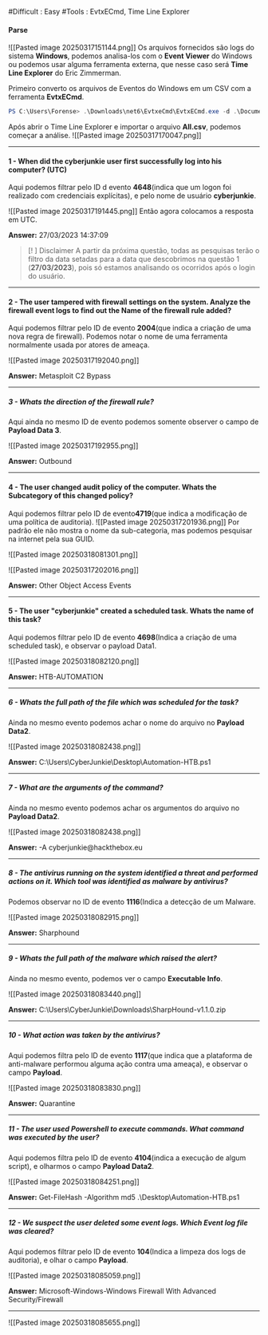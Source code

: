 #Difficult : Easy
#Tools : EvtxECmd, Time Line Explorer
#### Parse
![[Pasted image 20250317151144.png]]
Os arquivos fornecidos são logs do sistema **Windows**, podemos analisa-los com o **Event Viewer** do Windows ou podemos usar alguma ferramenta externa, que nesse caso será **Time Line Explorer** do Eric Zimmerman.

Primeiro converto os arquivos de Eventos do Windows em um CSV com a ferramenta **EvtxECmd**.
```powershell
PS C:\Users\Forense> .\Downloads\net6\EvtxeCmd\EvtxECmd.exe -d .\Documents\Event-Logs\ --csv Documents\Event-Logs\ --csvf Documents\Event-Logs\All.csv
```

Após abrir o Time Line Explorer e importar o arquivo **All.csv**, podemos começar a análise.
![[Pasted image 20250317170047.png]]
***
#### 1 - When did the cyberjunkie user first successfully log into his computer? (UTC)
Aqui podemos filtrar pelo ID d evento **4648**(indica que um logon foi realizado com credenciais explícitas), e pelo nome de usuário **cyberjunkie**.

![[Pasted image 20250317191445.png]]
Então agora colocamos a resposta em UTC.

**Answer:** 27/03/2023 14:37:09

> [! ] Disclaimer
>A partir da próxima questão, todas as pesquisas terão o filtro da data setadas para a data que descobrimos na questão 1 (**27/03/2023**), pois só estamos analisando os ocorridos após o login do usuário.

***
#### 2 - The user tampered with firewall settings on the system. Analyze the firewall event logs to find out the Name of the firewall rule added?
Aqui podemos filtrar pelo ID de evento **2004**(que indica a criação de uma nova regra de firewall). Podemos notar o nome de uma ferramenta normalmente usada por atores de ameaça.

![[Pasted image 20250317192040.png]]

**Answer:** Metasploit C2 Bypass
***
##### 3 - Whats the direction of the firewall rule?
Aqui ainda no mesmo ID de evento podemos somente observer o campo de **Payload Data 3**.

![[Pasted image 20250317192955.png]]

**Answer:** Outbound
***
#### 4 - The user changed audit policy of the computer. Whats the Subcategory of this changed policy?
Aqui podemos filtrar pelo ID de evento**4719**(que indica a modificação de uma política de auditoria).
![[Pasted image 20250317201936.png]]
Por padrão ele não mostra o nome da sub-categoria, mas podemos pesquisar na internet pela sua GUID.

![[Pasted image 20250318081301.png]]

![[Pasted image 20250317202016.png]]

**Answer:** Other Object Access Events
***
#### 5 - The user "cyberjunkie" created a scheduled task. Whats the name of this task?
Aqui podemos filtrar pelo ID de evento **4698**(Indica a criação de uma scheduled task), e observar o payload Data1.

![[Pasted image 20250318082120.png]]

**Answer:** HTB-AUTOMATION
***
##### 6 - Whats the full path of the file which was scheduled for the task?
Ainda no mesmo evento podemos achar o nome do arquivo no **Payload Data2**.

![[Pasted image 20250318082438.png]]

**Answer:** C:\Users\CyberJunkie\Desktop\Automation-HTB.ps1
***
##### 7 - What are the arguments of the command?
Ainda no mesmo evento podemos achar os argumentos do arquivo no **Payload Data2**.

![[Pasted image 20250318082438.png]]

**Answer:** -A cyberjunkie\@hackthebox.eu
***
##### 8 - The antivirus running on the system identified a threat and performed actions on it. Which tool was identified as malware by antivirus?
Podemos observar no ID de evento **1116**(Indica a detecção de um Malware.

![[Pasted image 20250318082915.png]]

**Answer:** Sharphound
***
##### 9 - Whats the full path of the malware which raised the alert?
Ainda no mesmo evento, podemos ver o campo **Executable Info**.

![[Pasted image 20250318083440.png]]

**Answer:** C:\Users\CyberJunkie\Downloads\SharpHound-v1.1.0.zip
***
##### 10 - What action was taken by the antivirus?
Aqui podemos filtra pelo ID de evento **1117**(que indica que a plataforma de anti-malware performou alguma ação contra uma ameaça), e observar o campo **Payload**.

![[Pasted image 20250318083830.png]]

**Answer:** Quarantine
***
##### 11 - The user used Powershell to execute commands. What command was executed by the user?
Aqui podemos filtra pelo ID de evento **4104**(indica a execução de algum script), e olharmos o campo **Payload Data2**.

![[Pasted image 20250318084251.png]]

**Answer:** Get-FileHash -Algorithm md5 .\Desktop\Automation-HTB.ps1
***
##### 12 - We suspect the user deleted some event logs. Which Event log file was cleared?
Aqui podemos filtrar pelo ID de evento **104**(Indica a limpeza dos logs de auditoria), e olhar o campo **Payload**.

![[Pasted image 20250318085059.png]]

**Answer:** Microsoft-Windows-Windows Firewall With Advanced Security/Firewall

***

![[Pasted image 20250318085655.png]]














































































